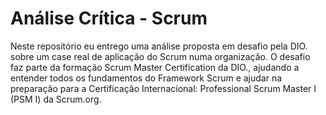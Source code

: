 # Análise Crítica - Scrum

Neste repositório eu entrego uma análise proposta em desafio pela DIO. sobre um case real de aplicação do Scrum numa organização.
O desafio faz parte da formação Scrum Master Certification da DIO., ajudando a entender todos os fundamentos do Framework Scrum e ajudar na preparação para a Certificação Internacional: Professional Scrum Master I (PSM I) da Scrum.org.
